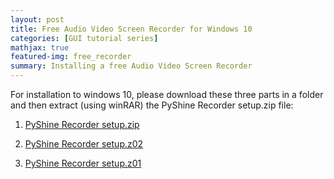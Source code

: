 ```yaml
---
layout: post
title: Free Audio Video Screen Recorder for Windows 10
categories: [GUI tutorial series]
mathjax: true
featured-img: free_recorder
summary: Installing a free Audio Video Screen Recorder
---
```

For installation to windows 10, please download these three parts in a folder and then extract (using winRAR) the PyShine Recorder setup.zip file:

1. [PyShine Recorder setup.zip]

2. [PyShine Recorder setup.z02]

3. [PyShine Recorder setup.z01]



[PyShine Recorder setup.zip]:https://drive.google.com/file/d/1ZD4X0kB4qdx8q9jJ1Y_7ROwp83oBR6ko/view?usp=sharing
[PyShine Recorder setup.z02]:https://drive.google.com/file/d/1JoXwLJa6E8hWCWhBTZTL4mOTeeK22xju/view?usp=sharing
[PyShine Recorder setup.z01]:https://drive.google.com/file/d/1n9tbv8nymdBFc_qQtbcWkJRszsllwBCZ/view?usp=sharing
